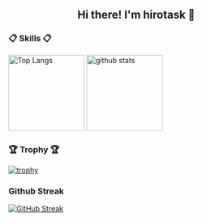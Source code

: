 <h2 align="center">Hi there! I'm hirotask 👋</h2>

### 📋 Skills 📋
<p align="left"> 
  <img alt="Top Langs" height="150px" src="https://github-readme-stats.vercel.app/api/top-langs/?username={hirotask}&layout=compact&show_icons=true&theme=onedark" />
  <img alt="github stats" height="150px" src="https://github-readme-stats.vercel.app/api?username={hirotask}&theme=onedark&show_icons=ture" />
</p>

### 🏆 Trophy 🏆
[![trophy](https://github-profile-trophy.vercel.app/?username={hirotask}&theme=onedark&column=7
)](https://github.com/ryo-ma/github-profile-trophy)

### Github Streak
[![GitHub Streak](http://github-readme-streak-stats.herokuapp.com?user=hirotask&theme=dark&date_format=M%20j%5B%2C%20Y%5D)](https://git.io/streak-stats)